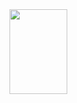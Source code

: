 <img src="https://github-readme-stats.vercel.app/api?username=Graeme22&show_icons=true&count_private=true&include_all_commits=true" width="45%" align="center" height="150px"/>
